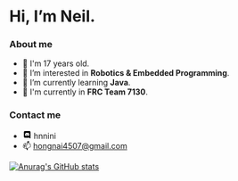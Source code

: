 # Hi, I’m Neil.
### About me
- 👦 I'm 17 years old. 
- 👀 I’m interested in **Robotics & Embedded Programming**.
- 🌱 I’m currently learning **Java**.
- 🤖 I'm currently in **FRC Team 7130**.

### Contact me
-  ![](/icons8-discord-bubble-material-rounded-16.png)    hnnini
- 📫 hongnai4507@gmail.com

[![Anurag's GitHub stats](https://github-readme-stats.vercel.app/api?username=hong4507)](https://github.com/anuraghazra/github-readme-stats)
<!---
Hong4507/Hong4507 is a ✨ special ✨ repository because its `README.md` (this file) appears on your GitHub profile.
You can click the Preview link to take a look at your changes.
--->
